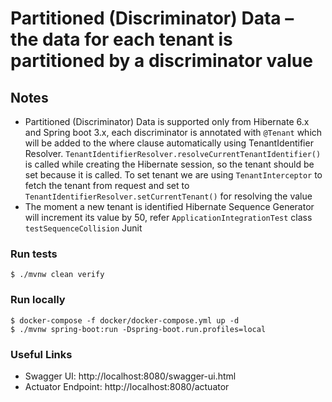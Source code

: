 # Partitioned (Discriminator) Data – the data for each tenant is partitioned by a discriminator value

## Notes

* Partitioned (Discriminator) Data is supported only from Hibernate 6.x and Spring boot 3.x, each discriminator is annotated with `@Tenant` which will be added to the where clause automatically using TenantIdentifier Resolver. `TenantIdentifierResolver.resolveCurrentTenantIdentifier()` is called while creating the Hibernate session, so the tenant should be set because it is called. To set tenant we are using `TenantInterceptor` to fetch the tenant from request and set to `TenantIdentifierResolver.setCurrentTenant()` for resolving the value
* The moment a new tenant is identified Hibernate Sequence Generator will increment its value by 50, refer `ApplicationIntegrationTest` class `testSequenceCollision` Junit

### Run tests
`$ ./mvnw clean verify`

### Run locally
```
$ docker-compose -f docker/docker-compose.yml up -d
$ ./mvnw spring-boot:run -Dspring-boot.run.profiles=local
```


### Useful Links
* Swagger UI: http://localhost:8080/swagger-ui.html
* Actuator Endpoint: http://localhost:8080/actuator

